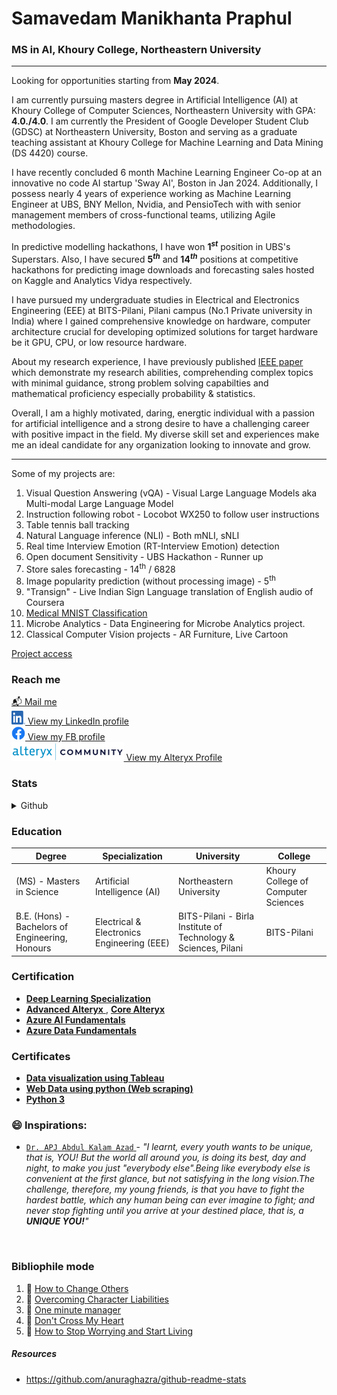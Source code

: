 # Samavedam Manikhanta Praphul
### MS in AI, Khoury College, Northeastern University
-----------------------------------------------------------------
Looking for opportunities starting from **May 2024**.

I am currently pursuing masters degree in Artificial Intelligence (AI) at Khoury College of Computer Sciences, Northeastern University with GPA: **4.0./4.0**. I am currently the President of Google Developer Student Club (GDSC) at Northeastern University, Boston and serving as a graduate teaching assistant at Khoury College for Machine Learning and Data Mining (DS 4420) course. 

I have recently concluded 6 month Machine Learning Engineer Co-op at an innovative no code AI startup 'Sway AI', Boston in Jan 2024. Additionally, I possess nearly 4 years of experience working as Machine Learning Engineer at UBS, BNY Mellon, Nvidia, and PensioTech with with senior management members of cross-functional teams, utilizing Agile methodologies.

In predictive modelling hackathons, I have won **1<i><sup>st</sup></i>** position in UBS's Superstars. Also, I have secured <b>5<i><sup>th</sup></i></b> and <b>14<sup><i>th</i></sup></b> positions at competitive hackathons for predicting image downloads and forecasting sales hosted on Kaggle and Analytics Vidya respectively.

I have pursued my undergraduate studies in Electrical and Electronics Engineering (EEE) at BITS-Pilani, Pilani campus (No.1 Private university in India) where I gained comprehensive knowledge on hardware, computer architecture crucial for developing optimized solutions for target hardware be it GPU, CPU, or low resource hardware.

About my research experience, I have previously published [IEEE paper](https://ieeexplore.ieee.org/abstract/document/8722354) which demonstrate my research abilities, comprehending complex topics with minimal guidance, strong problem solving capabilties and mathematical proficiency especially probability & statistics. 

Overall, I am a highly motivated, daring, energtic individual with a passion for artificial intelligence and a strong desire to have a challenging career with positive impact in the field. My diverse skill set and experiences make me an ideal candidate for any organization looking to innovate and grow.

 -----------------------------------------------------------------
 Some of my projects are:     
 1. Visual Question Answering (vQA) - Visual Large Language Models aka Multi-modal Large Language Model
 2. Instruction following robot - Locobot WX250 to follow user instructions
 3. Table tennis ball tracking
 4. Natural Language inference (NLI) - Both mNLI, sNLI
 5. Real time Interview Emotion (RT-Interview Emotion) detection
 6. Open document Sensitivity - UBS Hackathon - Runner up
 7. Store sales forecasting - 14<sup>th</sup> / 6828
 8. Image popularity prediction (without processing image) - 5<sup>th</sup> 
 9. "Transign" - Live Indian Sign Language translation of English audio of Coursera
 10. [Medical MNIST Classification](https://github.com/PraphulSamavedam/nn-bio-tech/blob/main/medical_mnist_pytorch.ipynb)
 11. Microbe Analytics - Data Engineering for Microbe Analytics project. 
 12. Classical Computer Vision projects - AR Furniture, Live Cartoon

[Project access](mailto:samavedam.m@northeastern.edu?subject="")

### Reach me
[:mailbox_with_mail: Mail me](praphulsamavedam@gmail.com) <br />
<a href="https://www.linkedin.com/in/SMPraphul/"> <img src= "/src/img/LI-In-Bug.png" alt="LinkedIn logo" width=22 height=22/> View my LinkedIn profile </a> </br>
<a href="https://www.facebook.com/praphulchampion"> <img src= "/src/img/f_logo_RGB-Blue_58.png" alt="Facebook logo" width=22 height=22/> View my FB profile </a> </br>
<a href="https://community.alteryx.com/t5/user/viewprofilepage/user-id/132735"> <img src="/src/img/alteryxCommunityLogo.png" alt="Alteryx logo" height=30 /> View my Alteryx Profile </a></br>

### Stats
<details>
  <summary>Github</summary>
  <img align="left" alt="Sama's Github Stats" src="https://github-readme-stats.vercel.app/api?username=PraphulSamavedam&count_private=true&show_icons=true&hide_border=true" />
</details>



### Education
| Degree | Specialization | University | College |       
| ----------- | ----------- |  ----------- |  ----------- |       
| (MS) - Masters in Science | Artificial Intelligence (AI) | Northeastern University | Khoury College of Computer Sciences|         
| B.E. (Hons) - Bachelors of Engineering, Honours | Electrical & Electronics Engineering (EEE) | BITS-Pilani - Birla Institute of Technology & Sciences, Pilani | BITS-Pilani |

### Certification
<ul>
 <li>
  <a href="https://www.coursera.org/account/accomplishments/certificate/EX2VDP2VRP7E">
  <b>Deep Learning Specialization</b>
  </a>
 </li>
 
 <li>
  <a href="https://s3.us-east-2.amazonaws.com/ayx.certificates/20210109_AlterxDesignerAdvanced41kaNNTTU5kNRdlW6xmMaVnVtNGdFdkWUbipmVHplNBx2oJEShFDeUFaxcVW1RahWMt9ENJpnT.pdf">
  <b>Advanced Alteryx</b>
  </a> , 
 <a href="https://s3.us-east-2.amazonaws.com/ayx.certificates/20200107_AlterxDesignerCore0TR61UejpXTx8GRaxmTFmb1clW5FTenSplNBx2oJEShFDeUFaxcVW1RahWMt90MrRVT.pdf">
 <b>Core Alteryx</b>
 </a>
</li>
 
<li>
 <a href="https://www.credly.com/badges/2a155e93-1693-4749-9ea8-235c8821d717/public_url">
  <b>Azure AI Fundamentals</b>
 </a>
</li>
 
<li>
 <a href="https://www.credly.com/badges/543f1649-2a91-4ee3-922a-543de5557d1e/public_url">
  <b>Azure Data Fundamentals</b>
 </a>
</li>
 
</ul>


### Certificates
<ul>
<li><a href="https://www.coursera.org/account/accomplishments/certificate/8JLMS3ZHNDFM">
 <b>Data visualization using Tableau</b>
</li>
<li><a href="https://www.coursera.org/account/accomplishments/certificate/PL6V962K5L7H">
 <b>Web Data using python (Web scraping)</b>
 </a></li>
<li><a href="https://www.sololearn.com/Certificate/1073-9925933/pdf">
 <b>Python 3</b>
 </a></li>
</ul>

### 😄 Inspirations:
* <a href="https://en.wikipedia.org/wiki/A._P._J._Abdul_Kalam" >```Dr. APJ Abdul Kalam Azad``` </a> - _"I learnt, every youth wants to be unique, that is, YOU! But the world all around you, is doing its best, day and night, to make you just "everybody else".Being like everybody else is convenient at the first glance, but not satisfying in the long vision.The challenge, therefore, my young friends, is that you have to fight the hardest battle, which any human being can ever imagine to fight; and never stop fighting until you arrive at your destined place, that is, a __UNIQUE YOU!__"_
<br>



### Bibliophile mode
1. :blue_book: [How to Change Others](https://bookstore.yssofindia.org/product/how-to-change-others)
2. :blue_book: [Overcoming Character Liabilities](https://bookstore.yssofindia.org/product/overcoming-character-liabilities)
3. :blue_book: [One minute manager](https://www.amazon.in/One-Minute-Manager-Kenneth-Blanchard/dp/8172234996/ref=tmm_pap_swatch_0?_encoding=UTF8&qid=&sr=)
4. :blue_book: [Don't Cross My Heart](https://www.amazon.in/Cross-My-Heart-Alex-21/dp/0099574063/ref=tmm_pap_swatch_0?_encoding=UTF8&qid=&sr=)
5. :green_book: [How to Stop Worrying and Start Living](https://www.amazon.in/How-Stop-Worrying-Start-Living/dp/0671733354)



##### Resources
* https://github.com/anuraghazra/github-readme-stats
<!--
**PraphulSamavedam/PraphulSamavedam** is a ✨ _special_ ✨ repository because its `README.md` (this file) appears on your GitHub profile.

[Todo]
Here are some ideas to get you started:

- 🔭 I’m currently working on ...
- 🌱 I’m currently learning ...
- 👯 I’m looking to collaborate on ...
- 🤔 I’m looking for help with ...
- 💬 Ask me about ...
- 📫 How to reach me: ...
- 😄 Pronouns: ...
- ⚡ Fun fact: ...
-->
